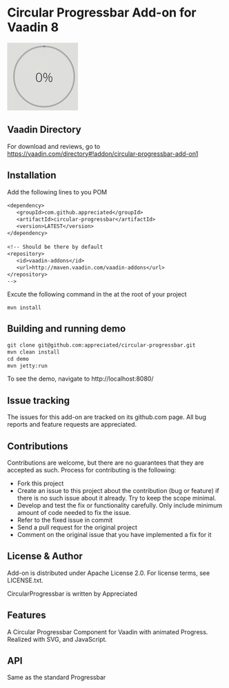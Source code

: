 # Circular Progressbar Add-on for Vaadin 8

![Alt Text](https://github.com/appreciated/blob/blob/master/circular-progressbar/progress-bar-demo.gif)

## Vaadin Directory

For download and reviews, go to https://vaadin.com/directory#!addon/circular-progressbar-add-on1

## Installation

Add the following lines to you POM
```
<dependency>
   <groupId>com.github.appreciated</groupId>
   <artifactId>circular-progressbar</artifactId>
   <version>LATEST</version>
</dependency>

<!-- Should be there by default
<repository>
   <id>vaadin-addons</id>
   <url>http://maven.vaadin.com/vaadin-addons</url>
</repository> 
--> 
```

Excute the following command in the at the root of your project
```
mvn install
```

## Building and running demo
```
git clone git@github.com:appreciated/circular-progressbar.git
mvn clean install
cd demo
mvn jetty:run
```

To see the demo, navigate to http://localhost:8080/

## Issue tracking

The issues for this add-on are tracked on its github.com page. All bug reports and feature requests are appreciated. 

## Contributions

Contributions are welcome, but there are no guarantees that they are accepted as such. Process for contributing is the following:
- Fork this project
- Create an issue to this project about the contribution (bug or feature) if there is no such issue about it already. Try to keep the scope minimal.
- Develop and test the fix or functionality carefully. Only include minimum amount of code needed to fix the issue.
- Refer to the fixed issue in commit
- Send a pull request for the original project
- Comment on the original issue that you have implemented a fix for it

## License & Author

Add-on is distributed under Apache License 2.0. For license terms, see LICENSE.txt.

CircularProgressbar is written by Appreciated 

## Features

A Circular Progressbar Component for Vaadin with animated Progress. Realized with SVG, and JavaScript.

## API

Same as the standard Progressbar
